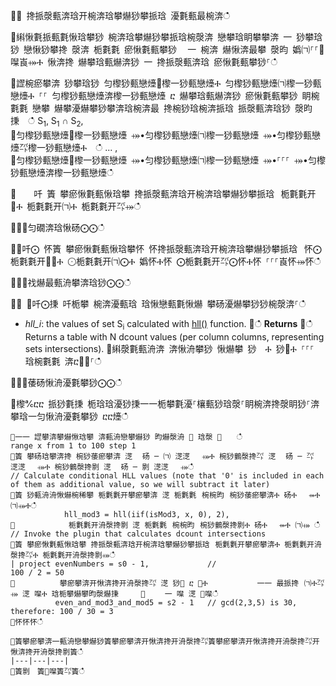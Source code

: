 ਍⌀ 搀挀漀甀渀琀开椀渀琀攀爀猀攀挀琀 瀀氀甀最椀渀ഀഀ
਍䌀愀氀挀甀氀愀琀攀猀 椀渀琀攀爀猀攀挀琀椀漀渀 戀攀琀眀攀攀渀 一 猀攀琀猀 戀愀猀攀搀 漀渀 栀氀氀 瘀愀氀甀攀猀 ⠀一 椀渀 爀愀渀最攀 漀昀 嬀㈀⸀⸀㄀㘀崀⤀Ⰰ 愀渀搀 爀攀琀甀爀渀猀 一 搀挀漀甀渀琀 瘀愀氀甀攀猀⸀ഀഀ
਍䜀椀瘀攀渀 猀攀琀猀 匀㰀猀甀戀㸀㄀㰀⼀猀甀戀㸀Ⰰ 匀㰀猀甀戀㸀㈀㰀⼀猀甀戀㸀Ⰰ ⸀⸀ 匀㰀猀甀戀㸀渀㰀⼀猀甀戀㸀 ⴀ 爀攀琀甀爀渀猀 瘀愀氀甀攀猀 眀椀氀氀 戀攀 爀攀瀀爀攀猀攀渀琀椀渀最 搀椀猀琀椀渀挀琀 挀漀甀渀琀猀 漀昀㨀  ഀഀ
S<sub>1</sub>, S<sub>1</sub> ∩ S<sub>2</sub>,  ਍匀㰀猀甀戀㸀㄀㰀⼀猀甀戀㸀 ⤀•匀㰀猀甀戀㸀㈀㰀⼀猀甀戀㸀 ⤀•匀㰀猀甀戀㸀㌀㰀⼀猀甀戀㸀Ⰰ  ഀഀ
... ,  ਍匀㰀猀甀戀㸀㄀㰀⼀猀甀戀㸀 ⤀•匀㰀猀甀戀㸀㈀㰀⼀猀甀戀㸀 ⤀•⸀⸀⸀ ⤀•匀㰀猀甀戀㸀渀㰀⼀猀甀戀㸀ഀഀ
਍    吀 簀 攀瘀愀氀甀愀琀攀 搀挀漀甀渀琀开椀渀琀攀爀猀攀挀琀⠀栀氀氀开㄀Ⰰ 栀氀氀开㈀Ⰰ 栀氀氀开㌀⤀ഀഀ
਍⨀⨀匀礀渀琀愀砀⨀⨀ഀഀ
਍⨀吀⨀ 怀簀 攀瘀愀氀甀愀琀攀怀 怀搀挀漀甀渀琀开椀渀琀攀爀猀攀挀琀⠀怀⨀栀氀氀开㄀⨀Ⰰ ⨀栀氀氀开㈀⨀Ⰰ 嬀怀Ⰰ怀 ⨀栀氀氀开㌀⨀怀Ⰰ怀 ⸀⸀⸀崀怀⤀怀ഀഀ
਍⨀⨀䄀爀最甀洀攀渀琀猀⨀⨀ഀഀ
਍⨀ ⨀吀⨀㨀 吀栀攀 椀渀瀀甀琀 琀愀戀甀氀愀爀 攀砀瀀爀攀猀猀椀漀渀⸀ഀഀ
* *hll_i*: the values of set S<sub>i</sub> calculated with [hll()](./hll-aggfunction.md) function.਍ഀഀ
**Returns**਍ഀഀ
Returns a table with N dcount values (per column columns, representing sets intersections).਍䌀漀氀甀洀渀 渀愀洀攀猀 愀爀攀 猀　Ⰰ 猀㄀Ⰰ ⸀⸀⸀ ⠀琀椀氀氀 渀ⴀ㄀⤀⸀ഀഀ
਍⨀⨀䔀砀愀洀瀀氀攀猀⨀⨀ഀഀ
਍㰀℀ⴀⴀ 挀猀氀㨀 栀琀琀瀀猀㨀⼀⼀栀攀氀瀀⸀欀甀猀琀漀⸀眀椀渀搀漀眀猀⸀渀攀琀⼀匀愀洀瀀氀攀猀 ⴀⴀ㸀ഀഀ
```਍⼀⼀ 䜀攀渀攀爀愀琀攀 渀甀洀戀攀爀猀 昀爀漀洀 ㄀ 琀漀 ㄀　　ഀഀ
range x from 1 to 100 step 1਍簀 攀砀琀攀渀搀 椀猀䔀瘀攀渀 㴀 ⠀砀 ─ ㈀ 㴀㴀 　⤀Ⰰ 椀猀䴀漀搀㌀ 㴀 ⠀砀 ─ ㌀ 㴀㴀 　⤀Ⰰ 椀猀䴀漀搀㔀 㴀 ⠀砀 ─ 㔀 㴀㴀 　⤀ഀഀ
// Calculate conditional HLL values (note that '0' is included in each of them as additional value, so we will subtract it later)਍簀 猀甀洀洀愀爀椀稀攀 栀氀氀开攀瘀攀渀 㴀 栀氀氀⠀椀椀昀⠀椀猀䔀瘀攀渀Ⰰ 砀Ⰰ 　⤀Ⰰ ㈀⤀Ⰰഀഀ
            hll_mod3 = hll(iif(isMod3, x, 0), 2),਍            栀氀氀开洀漀搀㔀 㴀 栀氀氀⠀椀椀昀⠀椀猀䴀漀搀㔀Ⰰ 砀Ⰰ 　⤀Ⰰ ㈀⤀ ഀഀ
// Invoke the plugin that calculates dcount intersections         ਍簀 攀瘀愀氀甀愀琀攀 搀挀漀甀渀琀开椀渀琀攀爀猀攀挀琀⠀栀氀氀开攀瘀攀渀Ⰰ 栀氀氀开洀漀搀㌀Ⰰ 栀氀氀开洀漀搀㔀⤀ഀഀ
| project evenNumbers = s0 - 1,             //                             100 / 2 = 50਍          攀瘀攀渀开愀渀搀开洀漀搀㌀ 㴀 猀㄀ ⴀ ㄀Ⰰ           ⼀⼀ 最挀搀⠀㈀Ⰰ㌀⤀ 㴀 㘀Ⰰ 琀栀攀爀攀昀漀爀㨀     ㄀　　 ⼀ 㘀 㴀 ㄀㘀ഀഀ
          even_and_mod3_and_mod5 = s2 - 1   // gcd(2,3,5) is 30, therefore: 100 / 30 = 3 ਍怀怀怀ഀഀ
਍簀攀瘀攀渀一甀洀戀攀爀猀簀攀瘀攀渀开愀渀搀开洀漀搀㌀簀攀瘀攀渀开愀渀搀开洀漀搀㌀开愀渀搀开洀漀搀㔀簀ഀഀ
|---|---|---|਍簀㔀　簀㄀㘀簀㌀簀ഀഀ
